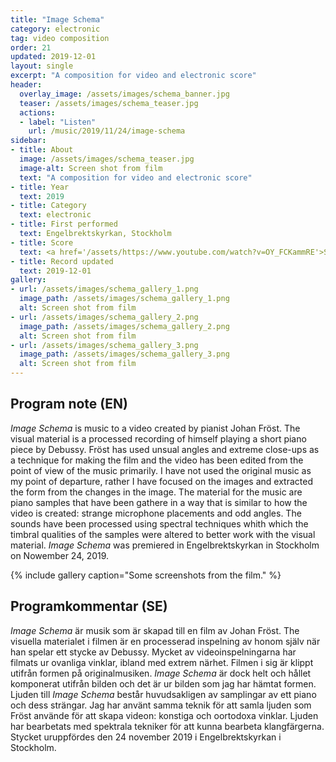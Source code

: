 ```yaml
---
title: "Image Schema"
category: electronic
tag: video composition
order: 21
updated: 2019-12-01
layout: single
excerpt: "A composition for video and electronic score"
header: 
  overlay_image: /assets/images/schema_banner.jpg
  teaser: /assets/images/schema_teaser.jpg
  actions:
  - label: "Listen"
    url: /music/2019/11/24/image-schema
sidebar:
- title: About
  image: /assets/images/schema_teaser.jpg
  image-alt: Screen shot from film
  text: "A composition for video and electronic score"
- title: Year
  text: 2019
- title: Category
  text: electronic
- title: First performed
  text: Engelbrektskyrkan, Stockholm
- title: Score
  text: <a href='/assets/https://www.youtube.com/watch?v=OY_FCKammRE'>Score for Image Schema</a>
- title: Record updated
  text: 2019-12-01
gallery:
- url: /assets/images/schema_gallery_1.png
  image_path: /assets/images/schema_gallery_1.png
  alt: Screen shot from film
- url: /assets/images/schema_gallery_2.png
  image_path: /assets/images/schema_gallery_2.png
  alt: Screen shot from film
- url: /assets/images/schema_gallery_3.png
  image_path: /assets/images/schema_gallery_3.png
  alt: Screen shot from film
---
```

<h2>Program note (EN)</h2>


<i>Image Schema</i> is music to a video created by pianist Johan Fröst. The visual material is a processed recording of himself playing a short piano piece by Debussy. Fröst has used unsual angles and extreme close-ups as a technique for making the film and the video has been edited from the point of view of the music primarily. I have not used the original music as my point of departure, rather I have focused on the images and extracted the form from the changes in the image. The material for the music are piano samples that have been gathere in a way that is similar to how the video is created: strange microphone placements and odd angles. The sounds have been processed using spectral techniques whith which the timbral qualities of the samples were altered to better work with the visual material. <i>Image Schema</i> was premiered in Engelbrektskyrkan in Stockholm on Nowember 24, 2019.

{% include gallery caption="Some screenshots from the film." %}

<h2>Programkommentar (SE)</h2>


<i>Image Schema</i> är musik som är skapad till en film av Johan Fröst. The visuella materialet i filmen är en processerad inspelning av honom själv när han spelar ett stycke av Debussy. Mycket av videoinspelningarna har filmats ur ovanliga vinklar, ibland med extrem närhet. Filmen i sig är klippt utifrån formen på originalmusiken. <i>Image Schema</i> är dock helt och hållet komponerat utifrån bilden och det är ur bilden som jag har hämtat formen. Ljuden till <i>Image Schema</i> består huvudsakligen av samplingar av ett piano och dess strängar. Jag har använt samma teknik för att samla ljuden som Fröst använde för att skapa videon: konstiga och oortodoxa vinklar. Ljuden har bearbetats med spektrala tekniker för att kunna bearbeta klangfärgerna. Stycket uruppfördes den 24 november 2019 i Engelbrektskyrkan i Stockholm.
